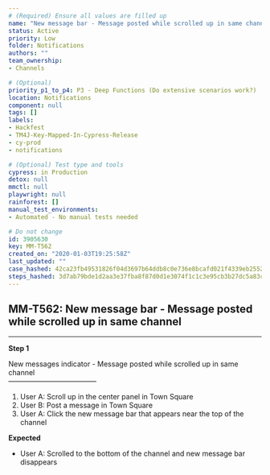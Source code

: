 ```yaml
---
# (Required) Ensure all values are filled up
name: "New message bar - Message posted while scrolled up in same channel"
status: Active
priority: Low
folder: Notifications
authors: ""
team_ownership: 
- Channels

# (Optional)
priority_p1_to_p4: P3 - Deep Functions (Do extensive scenarios work?)
location: Notifications
component: null
tags: []
labels: 
- Hackfest
- TM4J-Key-Mapped-In-Cypress-Release
- cy-prod
- notifications

# (Optional) Test type and tools
cypress: in Production
detox: null
mmctl: null
playwright: null
rainforest: []
manual_test_environments: 
- Automated - No manual tests needed

# Do not change
id: 3905630
key: MM-T562
created_on: "2020-01-03T19:25:58Z"
last_updated: ""
case_hashed: 42ca23fb49531826f04d3697b64ddb8c0e736e8bcafd021f4339eb25526d2ec82ab1fb534d9397a54390e51ccefa3cb5
steps_hashed: 3d7ab79bde1d2aa3e37fba8f87d0d1e3074f1c1c3e95cb3b27dc5a83c812f70663805d62599c7732a8e7f2691f30bba6
---
```


<!-- (Auto-generated) Based on frontmatter's "key" and "name" -->

## MM-T562: New message bar - Message posted while scrolled up in same channel

---

**Step 1**

New messages indicator - Message posted while scrolled up in same channel\
–––––––––––––––––––––––––

1. User A: Scroll up in the center panel in Town Square
2. User B: Post a message in Town Square
3. User A: Click the new message bar that appears near the top of the channel

**Expected**

- User A: Scrolled to the bottom of the channel and new message bar disappears
